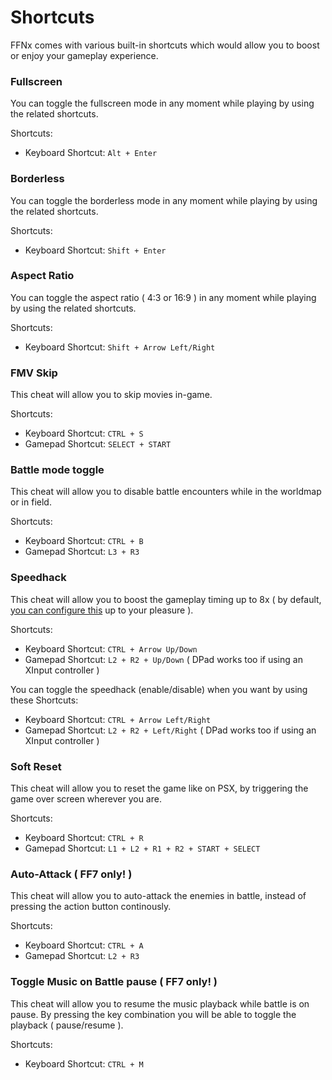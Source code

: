 # Shortcuts

FFNx comes with various built-in shortcuts which would allow you to boost or enjoy your gameplay experience.

### Fullscreen

You can toggle the fullscreen mode in any moment while playing by using the related shortcuts.

Shortcuts:

- Keyboard Shortcut: `Alt + Enter`

### Borderless

You can toggle the borderless mode in any moment while playing by using the related shortcuts.

Shortcuts:

- Keyboard Shortcut: `Shift + Enter`

### Aspect Ratio

You can toggle the aspect ratio ( 4:3 or 16:9 ) in any moment while playing by using the related shortcuts.

Shortcuts:

- Keyboard Shortcut: `Shift + Arrow Left/Right`

### FMV Skip

This cheat will allow you to skip movies in-game.

Shortcuts:

- Keyboard Shortcut: `CTRL + S`
- Gamepad Shortcut: `SELECT + START`

### Battle mode toggle

This cheat will allow you to disable battle encounters while in the worldmap or in field.

Shortcuts:

- Keyboard Shortcut: `CTRL + B`
- Gamepad Shortcut: `L3 + R3`

### Speedhack

This cheat will allow you to boost the gameplay timing up to 8x ( by default, [you can configure this](<(https://github.com/julianxhokaxhiu/FFNx/blob/master/misc/FFNx.toml#L200)>) up to your pleasure ).

Shortcuts:

- Keyboard Shortcut: `CTRL + Arrow Up/Down`
- Gamepad Shortcut: `L2 + R2 + Up/Down` ( DPad works too if using an XInput controller )

You can toggle the speedhack (enable/disable) when you want by using these Shortcuts:

- Keyboard Shortcut: `CTRL + Arrow Left/Right`
- Gamepad Shortcut: `L2 + R2 + Left/Right` ( DPad works too if using an XInput controller )

### Soft Reset

This cheat will allow you to reset the game like on PSX, by triggering the game over screen wherever you are.

Shortcuts:

- Keyboard Shortcut: `CTRL + R`
- Gamepad Shortcut: `L1 + L2 + R1 + R2 + START + SELECT`

### Auto-Attack ( FF7 only! )

This cheat will allow you to auto-attack the enemies in battle, instead of pressing the action button continously.

Shortcuts:

- Keyboard Shortcut: `CTRL + A`
- Gamepad Shortcut: `L2 + R3`

### Toggle Music on Battle pause ( FF7 only! )

This cheat will allow you to resume the music playback while battle is on pause. By pressing the key combination you will be able to toggle the playback ( pause/resume ).

Shortcuts:

- Keyboard Shortcut: `CTRL + M`
